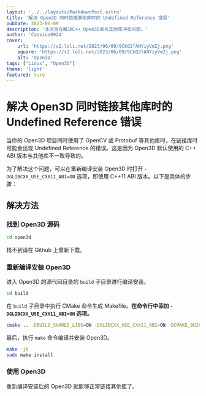 ```yaml
---
layout: '../../layouts/MarkdownPost.astro'
title: '解决 Open3D 同时链接其他库时的 Undefined Reference 错误'
pubDate: 2023-06-09
description: '本文旨在解决C++ Open3D库与其他库冲突问题。'
author: 'Cassius0924'
cover:
    url: 'https://s2.loli.net/2023/06/09/9CkQ2fANYiyVmZj.png'
    square: 'https://s2.loli.net/2023/06/09/9CkQ2fANYiyVmZj.png'
    alt: 'Open3D'
tags: ["Linux", "Open3D"]
theme: 'light'
featured: ture
---
```


# 解决 Open3D 同时链接其他库时的 Undefined Reference 错误

当你的 Open3D 项目同时使用了 OpenCV 或 Protobuf 等其他库时，在链接库时可能会出现 Undefined Reference 的错误。这是因为 Open3D 默认使用的 C++ ABI 版本与其他库不一致导致的。

为了解决这个问题，可以在重新编译安装 Open3D 时打开 `-DGLIBCXX_USE_CXX11_ABI=ON` 选项，即使用 C++11 ABI 版本。以下是具体的步骤：

## 解决方法

### 找到 Open3D 源码

```bash
cd open3d
```

找不到请在 Github 上重新下载。

### 重新编译安装 Open3D

进入 Open3D 的源代码目录的 `build` 子目录进行编译安装。

```bash
cd build
```

在 `build` 子目录中执行 CMake 命令生成 Makefile。**在命令行中添加 `-DGLIBCXX_USE_CXX11_ABI=ON` 选项。**

```bash
cmake .. -DBUILD_SHARED_LIBS=ON -DGLIBCXX_USE_CXX11_ABI=ON -DCMAKE_BUILD_TYPE=Release
```

最后，执行 `make` 命令编译并安装 Open3D。

```bash
make -j6
sudo make install
```

### 使用 Open3D

重新编译安装后的 Open3D 就能够正常链接其他库了。
